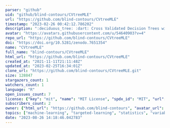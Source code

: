 ```yaml
---
parser: "github"
uid: "github/blind-contours/CVtreeMLE"
url: "https://github.com/blind-contours/CVtreeMLE"
timestamp: "2023-02-26 00:42:12.786202"
description: ":deciduous_tree: :dart: Cross Validated Decision Trees with Targeted Maximum Likelihood Estimation"
avatar: "https://avatars.githubusercontent.com/u/54640903?v=4"
repo_url: "https://github.com/blind-contours/CVtreeMLE"
doi: "https://doi.org/10.5281/zenodo.7651354"
name: "CVtreeMLE"
full_name: "blind-contours/CVtreeMLE"
html_url: "https://github.com/blind-contours/CVtreeMLE"
created_at: "2021-11-11T21:11:48Z"
updated_at: "2023-02-25T16:34:01Z"
clone_url: "https://github.com/blind-contours/CVtreeMLE.git"
size: 128847
stargazers_count: 1
watchers_count: 1
language: "R"
open_issues_count: 7
license: {"key": "mit", "name": "MIT License", "spdx_id": "MIT", "url": "https://api.github.com/licenses/mit", "node_id": "MDc6TGljZW5zZTEz"}
subscribers_count: 2
owner: {"html_url": "https://github.com/blind-contours", "avatar_url": "https://avatars.githubusercontent.com/u/54640903?v=4", "login": "blind-contours", "type": "User"}
topics: ["machine-learning", "targeted-learning", "statistics", "variable-importance", "causal-inference", "decision-trees", "robust-statistics", "causal-effects", "exposure-mixtures"]
date: "2023-08-26 14:18:46.042783"
---
```

